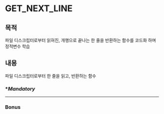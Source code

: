 # **GET_NEXT_LINE**

## **목적**
파일 디스크립터로부터 읽혀진, 개행으로 끝나는 한 줄을 반환하는 함수를 코드화 하며 정적변수 학습
## **내용**
파일 디스크립터로부터 한 줄을 읽고, 반환하는 함수
### **Mandatory*

--- 

### **Bonus**
